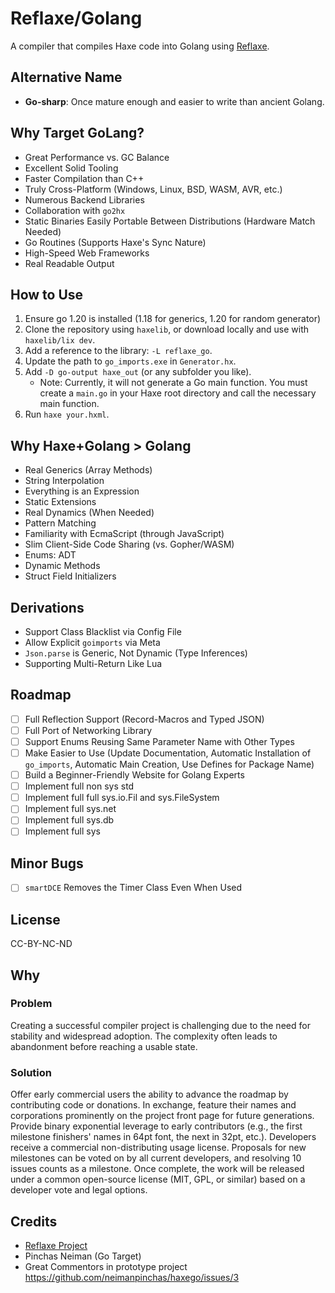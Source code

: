 # Reflaxe/Golang

A compiler that compiles Haxe code into Golang using [Reflaxe](https://github.com/RobertBorghese/reflaxe).

## Alternative Name
- **Go-sharp**: Once mature enough and easier to write than ancient Golang.

## Why Target GoLang?
- Great Performance vs. GC Balance
- Excellent Solid Tooling
- Faster Compilation than C++
- Truly Cross-Platform (Windows, Linux, BSD, WASM, AVR, etc.)
- Numerous Backend Libraries
- Collaboration with `go2hx`
- Static Binaries Easily Portable Between Distributions (Hardware Match Needed)
- Go Routines (Supports Haxe's Sync Nature)
- High-Speed Web Frameworks
- Real Readable Output

## How to Use
1. Ensure go 1.20 is installed (1.18 for generics, 1.20 for random generator)
2. Clone the repository using `haxelib`, or download locally and use with `haxelib/lix dev`.
3. Add a reference to the library: `-L reflaxe_go`.
4. Update the path to `go_imports.exe` in `Generator.hx`.
5. Add `-D go-output haxe_out` (or any subfolder you like).
   - Note: Currently, it will not generate a Go main function. You must create a `main.go` in your Haxe root directory and call the necessary main function.
6. Run `haxe your.hxml`.

## Why Haxe+Golang > Golang
- Real Generics (Array Methods)
- String Interpolation
- Everything is an Expression
- Static Extensions
- Real Dynamics (When Needed)
- Pattern Matching
- Familiarity with EcmaScript (through JavaScript)
- Slim Client-Side Code Sharing (vs. Gopher/WASM)
- Enums: ADT
- Dynamic Methods
- Struct Field Initializers
## Derivations
- Support Class Blacklist via Config File
- Allow Explicit `goimports` via Meta
- `Json.parse` is Generic, Not Dynamic (Type Inferences)
- Supporting Multi-Return Like Lua

## Roadmap
- [ ] Full Reflection Support (Record-Macros and Typed JSON)
- [ ] Full Port of Networking Library
- [ ] Support Enums Reusing Same Parameter Name with Other Types
- [ ] Make Easier to Use (Update Documentation, Automatic Installation of `go_imports`, Automatic Main Creation, Use Defines for Package Name)
- [ ] Build a Beginner-Friendly Website for Golang Experts
- [ ] Implement full non sys std
- [ ] Implement full full sys.io.Fil and sys.FileSystem
- [ ] Implement full sys.net
- [ ] Implement full sys.db
- [ ] Implement full sys

## Minor Bugs
- [ ] `smartDCE` Removes the Timer Class Even When Used

## License
CC-BY-NC-ND

## Why
### Problem
Creating a successful compiler project is challenging due to the need for stability and widespread adoption. The complexity often leads to abandonment before reaching a usable state.

### Solution
Offer early commercial users the ability to advance the roadmap by contributing code or donations. In exchange, feature their names and corporations prominently on the project front page for future generations. Provide binary exponential leverage to early contributors (e.g., the first milestone finishers' names in 64pt font, the next in 32pt, etc.). Developers receive a commercial non-distributing usage license. Proposals for new milestones can be voted on by all current developers, and resolving 10 issues counts as a milestone. Once complete, the work will be released under a common open-source license (MIT, GPL, or similar) based on a developer vote and legal options.

## Credits
- [Reflaxe Project](https://github.com/RobertBorghese/reflaxe)
- Pinchas Neiman (Go Target)
- Great Commentors in prototype project https://github.com/neimanpinchas/haxego/issues/3
